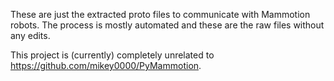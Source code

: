 These are just the extracted proto files to communicate with Mammotion robots.
The process is mostly automated and these are the raw files without any edits.

This project is (currently) completely unrelated to https://github.com/mikey0000/PyMammotion.
